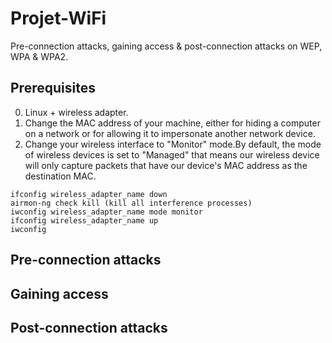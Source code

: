 # Projet-WiFi

Pre-connection attacks, gaining access & post-connection attacks on WEP, WPA & WPA2.

## Prerequisites
0. Linux + wireless adapter.
1. Change the MAC address of your machine, either for hiding a computer on a network or for allowing it to impersonate another network device.
2. Change your wireless interface to "Monitor" mode.By default, the mode of wireless devices is set to "Managed" that means our wireless device will only capture packets that have our device's MAC address as the destination MAC.

```
ifconfig wireless_adapter_name down
airmon-ng check kill (kill all interference processes)
iwconfig wireless_adapter_name mode monitor
ifconfig wireless_adapter_name up
iwconfig
```

## Pre-connection attacks




## Gaining access

## Post-connection attacks

